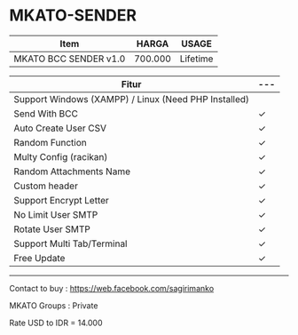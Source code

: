 # MKATO-SENDER

| Item | HARGA | USAGE 
| --- | --- | --- |
| MKATO BCC SENDER v1.0 | 700.000 | Lifetime

| Fitur | ---
| --- | --- |
| Support Windows (XAMPP) / Linux (Need PHP Installed)
| Send With BCC | ✓
| Auto Create User CSV | ✓
| Random Function | ✓
| Multy Config (racikan) | ✓
| Random Attachments Name | ✓
| Custom header | ✓
| Support Encrypt Letter | ✓
| No Limit User SMTP | ✓
| Rotate User SMTP | ✓
| Support Multi Tab/Terminal | ✓
| Free Update | ✓

-----------------------------------------------------------------
Contact to buy : https://web.facebook.com/sagirimanko

MKATO Groups : Private

Rate USD to IDR  = 14.000
